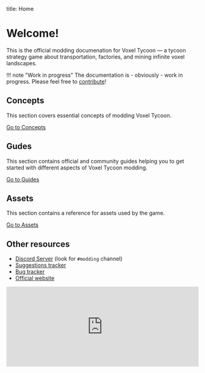 title: Home

# Welcome!

This is the official modding documenation for Voxel Tycoon — a tycoon strategy game about transportation, factories, and mining infinite voxel landscapes.

!!! note "Work in progress"
    The documentation is - obviously - work in progress. Please feel free to [contribute](https://github.com/voxeltycoon/docs)!

## Concepts

This section covers essential concepts of modding Voxel Tycoon.

<a class="md-button" href="/concepts/asset-uri/">Go to Concepts </a>

## Gudes

This section contains official and community guides helping you to get started with different aspects of Voxel Tycoon modding.

<a class="md-button" href="/guides/how-to-publish-your-mod/">Go to  Guides</a>

## Assets

This section contains a reference for assets used by the game.

<a class="md-button" href="/assets/dll-asset/">Go to Assets</a>

## Other resources

- [Discord Server](https://discord.gg/voxeltycoon) (look for `#modding` channel)
- [Suggestions tracker](https://github.com/voxeltycoon/suggestions/issues)
- [Bug tracker](https://github.com/voxeltycoon/bug-tracker/issues)
- [Official website](https://voxeltycoon.xyz)

<iframe width="100%" height="210px" class="widget-steam_modal" src="https://store.steampowered.com/widget/732050/" frameborder="0"></iframe>